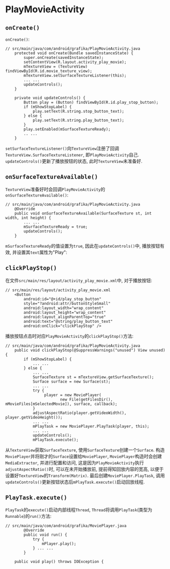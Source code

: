 # PlayMovieActivity
## `onCreate()`
`onCreate()`:
```
// src/main/java/com/android/grafika/PlayMovieActivity.java
    protected void onCreate(Bundle savedInstanceState) {
        super.onCreate(savedInstanceState);
        setContentView(R.layout.activity_play_movie);
        mTextureView = (TextureView) findViewById(R.id.movie_texture_view);
        mTextureView.setSurfaceTextureListener(this);
        ... ...
        updateControls();
    }

    private void updateControls() {
        Button play = (Button) findViewById(R.id.play_stop_button);
        if (mShowStopLabel) {
            play.setText(R.string.stop_button_text);
        } else {
            play.setText(R.string.play_button_text);
        }
        play.setEnabled(mSurfaceTextureReady);
        .. ...
    }
```
`setSurfaceTextureListener()`向`TextureView`注册了回调`TextureView.SurfaceTextureListener`, 即`PlayMovieActivity`自己. `updateControls()`更新了播放按钮的状态, 此时`TextureView`未准备好.

## `onSurfaceTextureAvailable()`
`TextureView`准备好时会回调`PlayMovieActivity`的`onSurfaceTextureAvailable()`:
```
// src/main/java/com/android/grafika/PlayMovieActivity.java
    @Override
    public void onSurfaceTextureAvailable(SurfaceTexture st, int width, int height) {
        ... ...
        mSurfaceTextureReady = true;
        updateControls();
    }
```
`mSurfaceTextureReady`的值设置为`true`, 因此在`updateControls()`中, 播放按钮有效, 并设置其`text`属性为"Play":

## `clickPlayStop()`
在文件`src/main/res/layout/activity_play_movie.xml`中, 对于播放按钮:
```
// src/main/res/layout/activity_play_movie.xml
    <Button
        android:id="@+id/play_stop_button"
        style="?android:attr/buttonStyleSmall"
        android:layout_width="wrap_content"
        android:layout_height="wrap_content"
        android:layout_alignParentTop="true"
        android:text="@string/play_button_text"
        android:onClick="clickPlayStop" />
```
播放按钮点击时对应`PlayMovieActivity`的`clickPlayStop()`方法:
```
// src/main/java/com/android/grafika/PlayMovieActivity.java
    public void clickPlayStop(@SuppressWarnings("unused") View unused) {
        if (mShowStopLabel) {
            ... ...
        } else {
            ... ...
            SurfaceTexture st = mTextureView.getSurfaceTexture();
            Surface surface = new Surface(st);
            ... ...
            try {
                 player = new MoviePlayer(
                        new File(getFilesDir(), mMovieFiles[mSelectedMovie]), surface, callback);
            }
            adjustAspectRatio(player.getVideoWidth(), player.getVideoHeight());
            ... ...
            mPlayTask = new MoviePlayer.PlayTask(player, this);
            ... ...
            updateControls();
            mPlayTask.execute();
```
从`TextureView`获取`SurfaceTexture`, 使用`SurfaceTexture`创建一个`Surface`. 构造`MoviePlayer`并将刚才的`Surface`设置给`MoviePlayer`, `MoviePlayer`构造时会创建`MediaExtractor`, 并进行配置和访问, 这是因为`PlayMovieActivity`执行`adjustAspectRatio()`时, 可以在未开始播放前, 提前得知回放内容的宽高, 以便于设置好`TextureView`的`Transform(Matrix)`. 最后创建`MoviePlayer.PlayTask`, 调用`updateControls()`更新按钮状态后`mPlayTask.execute()`启动回放线程.

## `PlayTask.execute()`
`PlayTask`的`execute()`启动内部线程`Thread`, `Thread`将调用`PlayTask`(类型为`Runnable`)的`run()`方法:
```
// src/main/java/com/android/grafika/MoviePlayer.java
        @Override
        public void run() {
            try {
                mPlayer.play();
            } ... ...
        }

    public void play() throws IOException {
```